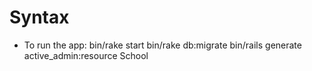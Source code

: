 # Syntax

* To run the app:
bin/rake start
bin/rake db:migrate
bin/rails generate active_admin:resource School

